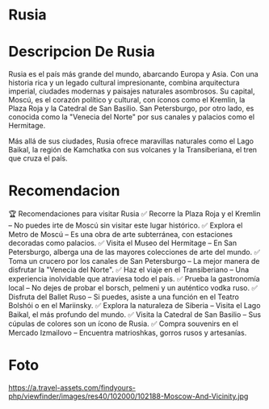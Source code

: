 # Rusia

# Descripcion De Rusia
Rusia es el país más grande del mundo, abarcando Europa y Asia. Con una historia rica y un legado cultural impresionante, combina arquitectura imperial, ciudades modernas y paisajes naturales asombrosos. Su capital, Moscú, es el corazón político y cultural, con íconos como el Kremlin, la Plaza Roja y la Catedral de San Basilio. San Petersburgo, por otro lado, es conocida como la "Venecia del Norte" por sus canales y palacios como el Hermitage.

Más allá de sus ciudades, Rusia ofrece maravillas naturales como el Lago Baikal, la región de Kamchatka con sus volcanes y la Transiberiana, el tren que cruza el país.

# Recomendacion
🏆 Recomendaciones para visitar Rusia
✅ Recorre la Plaza Roja y el Kremlin – No puedes irte de Moscú sin visitar este lugar histórico.
✅ Explora el Metro de Moscú – Es una obra de arte subterránea, con estaciones decoradas como palacios.
✅ Visita el Museo del Hermitage – En San Petersburgo, alberga una de las mayores colecciones de arte del mundo.
✅ Toma un crucero por los canales de San Petersburgo – La mejor manera de disfrutar la "Venecia del Norte".
✅ Haz el viaje en el Transiberiano – Una experiencia inolvidable que atraviesa todo el país.
✅ Prueba la gastronomía local – No dejes de probar el borsch, pelmeni y un auténtico vodka ruso.
✅ Disfruta del Ballet Ruso – Si puedes, asiste a una función en el Teatro Bolshói o en el Mariinsky.
✅ Explora la naturaleza de Siberia – Visita el Lago Baikal, el más profundo del mundo.
✅ Visita la Catedral de San Basilio – Sus cúpulas de colores son un ícono de Rusia.
✅ Compra souvenirs en el Mercado Izmailovo – Encuentra matrioshkas, gorros rusos y artesanías.

# Foto
https://a.travel-assets.com/findyours-php/viewfinder/images/res40/102000/102188-Moscow-And-Vicinity.jpg